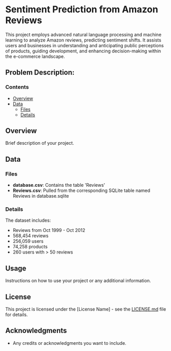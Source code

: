 # Sentiment Prediction from Amazon Reviews

This project employs advanced natural language processing and machine learning to analyze Amazon reviews, predicting sentiment shifts. It assists users and businesses in understanding and anticipating public perceptions of products, guiding development, and enhancing decision-making within the e-commerce landscape.

## Problem Description:

### Contents

- [Overview](#overview)
- [Data](#data)
  - [Files](#files)
  - [Details](#details)

## Overview

Brief description of your project.

## Data

### Files

- **database.csv**: Contains the table 'Reviews'
- **Reviews.csv**: Pulled from the corresponding SQLite table named Reviews in database.sqlite

### Details

The dataset includes:
- Reviews from Oct 1999 - Oct 2012
- 568,454 reviews
- 256,059 users
- 74,258 products
- 260 users with > 50 reviews

## Usage

Instructions on how to use your project or any additional information.

## License

This project is licensed under the [License Name] - see the [LICENSE.md](LICENSE.md) file for details.

## Acknowledgments

- Any credits or acknowledgments you want to include.

